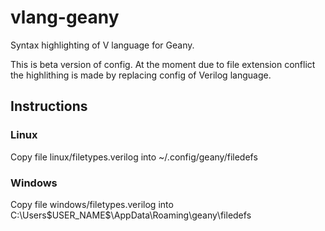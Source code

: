 # vlang-geany
Syntax highlighting of V language for Geany.

This is beta version of config.
At the moment due to file extension conflict the highlithing is made by replacing config of Verilog language.

## Instructions

### Linux

Copy file linux/filetypes.verilog into ~/.config/geany/filedefs

### Windows

Copy file windows/filetypes.verilog into C:\Users\$USER_NAME$\AppData\Roaming\geany\filedefs
